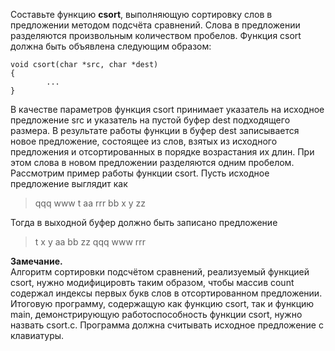 <p>Составьте функцию <strong>сsort</strong>, выполняющую сортировку слов в предложении методом подсчёта сравнений. Слова в предложении разделяются произвольным количеством пробелов. Функция csort должна быть объявлена следующим образом:</p>
<pre><code>void csort(char *src, char *dest) 
{ 
        ... 
}
</code></pre>
<p>В качестве параметров функция csort принимает указатель на исходное предложение src и указатель на пустой буфер dest подходящего размера. В результате работы функции в буфер dest записывается новое предложение, состоящее из слов, взятых из исходного предложения и отсортированных в порядке возрастания их длин. При этом слова в новом предложении разделяются одним пробелом.<br>
Рассмотрим пример работы функции csort. Пусть исходное предложение выглядит как</p>
<blockquote>
<p>qqq  www  t  aa rrr  bb  x y zz</p>
</blockquote>
<p>Тогда в выходной буфер должно быть записано предложение</p>
<blockquote>
<p>t x y aa bb zz qqq www rrr</p>
</blockquote>
<p><strong>Замечание.</strong><br>
Алгоритм сортировки подсчётом сравнений, реализуемый функцией csort, нужно модифицировть таким образом, чтобы массив count содержал индексы первых букв слов в отсортированном предложении.<br>
Итоговую программу, содержащую как функцию csort, так и функцию main, демонстрирующую работоспособность функции csort, нужно назвать csort.c. Программа должна считывать исходное предложение с клавиатуры.</p>
